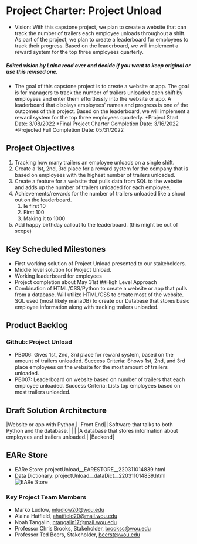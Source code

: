 # Project Charter: Project Unload

* Vision: With this capstone project, we plan to create a website that can track the number of trailers each employee unloads throughout a shift. As part of the project, we plan to create a leaderboard for employees to track their progress. Based on the leaderboard, we will implement a reward system for the top three employees quarterly.

##### Edited vision by Laina read over and decide if you want to keep original or use this revised one. 
* The goal of this capstone project is to create a website or app. The goal is for managers to track the number of trailers unloaded each shift by employees and enter them effortlessly into the website or app. A leaderboard that displays employees' names and progress is one of the outcomes of this project. Based on the leaderboard, we will implement a reward system for the top three employees quarterly. 
*Project Start Date: 3/08/2022
*Final Project Charter Completion Date: 3/16/2022
*Projected Full Completion Date: 05/31/2022
## Project Objectives
1. Tracking how many trailers an employee unloads on a single shift. 
2. Create a 1st, 2nd, 3rd place for a reward system for the company that is based on employees with the highest number of trailers unloaded.
3. Create a feature for a website that pulls data from SQL to the website and adds up the number of trailers unloaded for each employee.
4. Achievements/rewards for the number of trailers unloaded like a shout out on the leaderboard.
   1. Ie first 10 
   2. First 100 
   3. Making it to 1000
5. Add happy birthday callout to the leaderboard. (this might be out of scope)
## Key Scheduled Milestones
* First working solution of Project Unload presented to our stakeholders. 
* Middle level solution for Project Unload.
* Working leaderboard for employees
* Project completion about May 31st
##High Level Approach
* Combination of HTML/CSS/Python to create a website or app that pulls from a database. Will utilize HTML/CSS to create most of the website.
SQL used (most likely mariaDB) to create our Database that stores basic employee information along with tracking trailers unloaded.
## Product Backlog
### Github: Project Unload
* PB006: Gives 1st, 2nd, 3rd place for reward system, based on the amount of trailers unloaded.
Success Criteria: Shows 1st, 2nd, and 3rd place employees on the website for the most amount of trailers unloaded.
* PB007: Leaderboard on website based on number of trailers that each employee unloaded.
Success Criteria: Lists top employees based on most trailers unloaded.
## Draft Solution Architecture
|Website or app with Python.| |Front End|
|Software that talks to both Python and the database.| | |
|A database that stores information about employees and trailers unloaded.| |Backend|
## EARe Store
* EARe Store: projectUnload__EARESTORE__220311014839.html 
* Data Dictionary:  projectUnload__dataDict__220311014839.html
![EARe Store](https://user-images.githubusercontent.com/97215041/158347799-0e66582e-46ca-49d0-b907-37ef25177ea7.png)

[](/Users/alainahatfield/Downloads/projectUnload__ERD__220315091311.png)
### Key Project Team Members
* Marko Ludlow, mludlow20@wou.edu
* Alaina Hatfield, ahatfield20@mail.wou.edu
* Noah Tangalin, ntangalin17@mail.wou.edu
* Professor Chris Brooks, Stakeholder, brooksc@wou.edu
* Professor Ted Beers, Stakeholder, beerst@wou.edu


